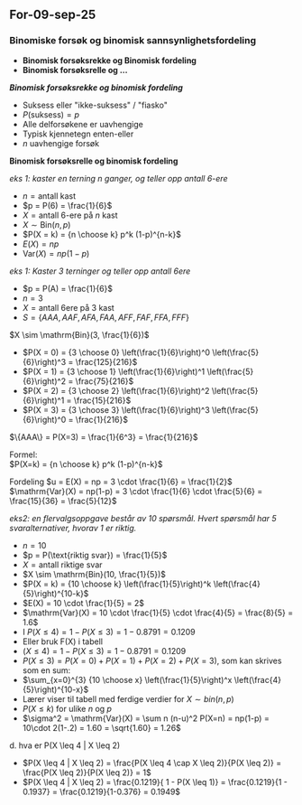 ## For-09-sep-25

### Binomiske forsøk og binomisk sannsynlighetsfordeling

- **Binomisk forsøksrekke og Binomisk fordeling**
- **Binomisk forsøksrelle og ...**

***Binomisk forsøksrekke og binomisk fordeling***
- Suksess eller "ikke-suksess" / "fiasko"
- $P(\text{suksess}) = p$
- Alle delforsøkene er uavhengige
- Typisk kjennetegn enten-eller
- $n$ uavhengige forsøk

**Binomisk forsøksrelle og binomisk fordeling**

*eks 1: kaster en terning $n$ ganger, og teller opp antall 6-ere*
- $n = \text{antall kast}$
- $p = P(6) = \frac{1}{6}$
- $X = \text{antall 6-ere på } n \text{ kast}$
- $X \sim \mathrm{Bin}(n, p)$
- $P(X = k) = {n \choose k} p^k (1-p)^{n-k}$
- $E(X) = np$
- $\mathrm{Var}(X) = np(1-p)$

*eks 1: Kaster 3 terninger og teller opp antall 6ere*
- $p = P(A) = \frac{1}{6}$
- $n = 3$
- $X = \text{antall 6ere på 3 kast}$
- $S = \{AAA, AAF, AFA, FAA, AFF, FAF, FFA, FFF\}$

$X \sim \mathrm{Bin}(3, \frac{1}{6})$
- $P(X = 0) = {3 \choose 0} \left(\frac{1}{6}\right)^0 \left(\frac{5}{6}\right)^3 = \frac{125}{216}$
- $P(X = 1) = {3 \choose 1} \left(\frac{1}{6}\right)^1 \left(\frac{5}{6}\right)^2 = \frac{75}{216}$
- $P(X = 2) = {3 \choose 2} \left(\frac{1}{6}\right)^2 \left(\frac{5}{6}\right)^1 = \frac{15}{216}$
- $P(X = 3) = {3 \choose 3} \left(\frac{1}{6}\right)^3 \left(\frac{5}{6}\right)^0 = \frac{1}{216}$

$\{AAA\} = P(X=3) = \frac{1}{6^3} = \frac{1}{216}$

Formel:  
$P(X=k) = {n \choose k} p^k (1-p)^{n-k}$

Fordeling $u = E(X) = np = 3 \cdot \frac{1}{6} = \frac{1}{2}$  
$\mathrm{Var}(X) = np(1-p) = 3 \cdot \frac{1}{6} \cdot \frac{5}{6} = \frac{15}{36} = \frac{5}{12}$

*eks2: en flervalgsoppgave består av 10 spørsmål. Hvert spørsmål har 5 svaralternativer, hvorav 1 er riktig.*
- $n = 10$
- $p = P(\text{riktig svar}) = \frac{1}{5}$
- $X = \text{antall riktige svar}$
- $X \sim \mathrm{Bin}(10, \frac{1}{5})$
- $P(X = k) = {10 \choose k} \left(\frac{1}{5}\right)^k \left(\frac{4}{5}\right)^{10-k}$
- $E(X) = 10 \cdot \frac{1}{5} = 2$
- $\mathrm{Var}(X) = 10 \cdot \frac{1}{5} \cdot \frac{4}{5} = \frac{8}{5} = 1.6$
- I $P(X \leq 4) = 1 - P(X \leq 3) = 1 - 0.8791 = 0.1209$
- Eller bruk F(X) i tabell
- $(X \leq 4) = 1 - P(X \leq 3) = 1 - 0.8791 = 0.1209$
- $P(X \leq 3) = P(X=0) + P(X=1) + P(X=2) + P(X=3)$, som kan skrives som en sum:
- $\sum_{x=0}^{3} {10 \choose x} \left(\frac{1}{5}\right)^x \left(\frac{4}{5}\right)^{10-x}$
- Lærer viser til tabell med ferdige verdier for $X \sim bin(n,p)$
- $P(X \leq k)$ for ulike $n$ og $p$
- $\sigma^2 = \mathrm{Var}(X) = \sum n (n-u)^2 P(X=n) = np(1-p) = 10\cdot 2(1-.2) = 1.60 = \sqrt{1.60} = 1.26$

d. hva er P(X \leq 4 | X \leq 2)
- $P(X \leq 4 | X \leq 2) = \frac{P(X \leq 4 \cap X \leq 2)}{P(X \leq 2)} = \frac{P(X \leq 2)}{P(X \leq 2)} = 1$
- $P(X \leq 4 | X \leq 2) = \frac{0.1219}{ 1 - P(X \leq 1)} = \frac{0.1219}{1 - 0.1937} = \frac{0.1219}{1-0.376} = 0.1949$